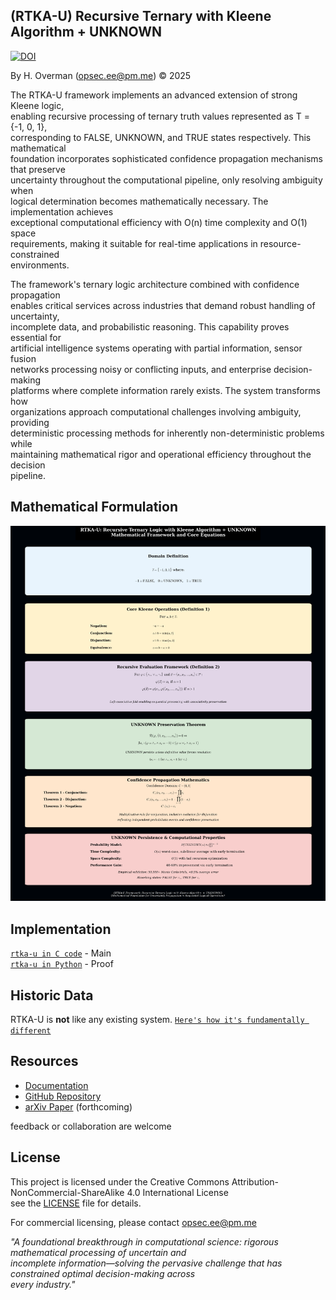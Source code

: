 ## (RTKA-U) Recursive Ternary with Kleene Algorithm + UNKNOWN 

[![DOI](https://zenodo.org/badge/DOI/10.5281/zenodo.17148691.svg)](https://doi.org/10.5281/zenodo.17148691)

By H. Overman ([opsec.ee@pm.me](mailto:opsec.ee@pm.me)) © 2025

The RTKA-U framework implements an advanced extension of strong Kleene logic, \
enabling recursive processing of ternary truth values represented as T = {-1, 0, 1}, \
corresponding to FALSE, UNKNOWN, and TRUE states respectively. This mathematical \
foundation incorporates sophisticated confidence propagation mechanisms that preserve \
uncertainty throughout the computational pipeline, only resolving ambiguity when \
logical determination becomes mathematically necessary. The implementation achieves \
exceptional computational efficiency with O(n) time complexity and O(1) space \
requirements, making it suitable for real-time applications in resource-constrained \
environments.

The framework's ternary logic architecture combined with confidence propagation \
enables critical services across industries that demand robust handling of uncertainty, \
incomplete data, and probabilistic reasoning. This capability proves essential for \
artificial intelligence systems operating with partial information, sensor fusion \
networks processing noisy or conflicting inputs, and enterprise decision-making \
platforms where complete information rarely exists. The system transforms how \
organizations approach computational challenges involving ambiguity, providing \
deterministic processing methods for inherently non-deterministic problems while \
maintaining mathematical rigor and operational efficiency throughout the decision \
pipeline.

<h2>Mathematical Formulation</h2>
<div align="center">
  <img src="https://github.com/opsec-ee/rtka-u/blob/main/images/rtka_u-v4.png" alt="RTKA-U Mathematical Formulations" />
</div>

## Implementation

[`rtka-u in C code`](code/c/rtka_u_core_parallel_enhanced-v1_3.c) - Main \
[`rtka-u in Python`](code/py) - Proof


## Historic Data

RTKA-U is **not** like any existing system. [`Here's how it's fundamentally different`](doc/papers/rtka-u_markdown.md)

## Resources

- [Documentation](doc/rtka-u.pdf)
- [GitHub Repository](https://github.com/opsec-ee/rtka-u)
- [arXiv Paper](https://arxiv.org/abs/XXXX.XXXXX) (forthcoming)

feedback or collaboration are welcome

## License

This project is licensed under the Creative Commons Attribution-NonCommercial-ShareAlike 4.0 International License \
see the [LICENSE](LICENSE) file for details.

For commercial licensing, please contact opsec.ee@pm.me

_"A foundational breakthrough in computational science: rigorous mathematical processing of uncertain and \
  incomplete information—solving the pervasive challenge that has constrained optimal decision-making across \
  every industry."_
